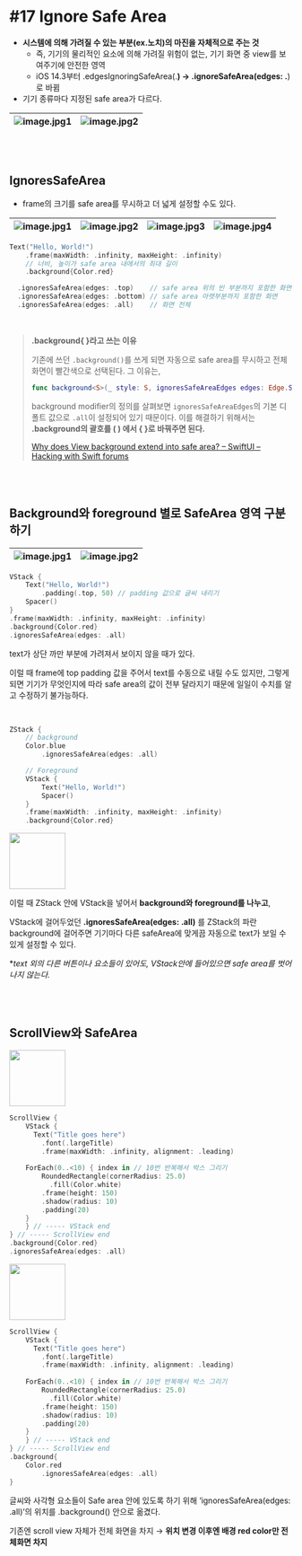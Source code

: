 # **#17 Ignore Safe Area**


- **시스템에 의해 가려질 수 있는 부분(ex.노치)의 마진을 자체적으로 주는 것**
    - 즉, 기기의 물리적인 요소에 의해 가려질 위험이 없는, 기기 화면 중 view를 보여주기에 안전한 영역
    - iOS 14.3부터 .edgesIgnoringSafeArea(.____) → .ignoreSafeArea(edges: .____)로 바뀜
- 기기 종류마다 지정된 safe area가 다르다.


![image.jpg1](https://user-images.githubusercontent.com/126866283/235299126-07d89c0e-4250-4a86-8559-3840527a2ddf.png) |![image.jpg2](https://user-images.githubusercontent.com/126866283/235299154-8d8a2bf6-7f1f-43c0-b510-2191f1e1426d.png) |
--- | --- |


<br>
<br>

## IgnoresSafeArea

- frame의 크기를 safe area를 무시하고 더 넓게 설정할 수도 있다.

![image.jpg1](https://user-images.githubusercontent.com/126866283/235299272-df22bd08-b8bb-4a1a-a0f4-558b986cacda.png) |![image.jpg2](https://user-images.githubusercontent.com/126866283/235299296-8bf77a85-dcb2-42c6-a49e-be3395148aea.png) |![image.jpg3](https://user-images.githubusercontent.com/126866283/235299332-1029952c-748a-492e-8885-72b72732870d.png) |![image.jpg4](https://user-images.githubusercontent.com/126866283/235299421-c65e0bdc-82ee-461e-8af5-60352ca7dc33.png) 
--- | --- | --- | --- 

```swift
Text("Hello, World!")
	.frame(maxWidth: .infinity, maxHeight: .infinity) 
	// 너비, 높이가 safe area 내에서의 최대 길이
	.background{Color.red}

  .ignoresSafeArea(edges: .top)    // safe area 위의 빈 부분까지 포함한 화면
  .ignoresSafeArea(edges: .bottom) // safe area 아랫부분까지 포함한 화면
  .ignoresSafeArea(edges: .all)    // 화면 전체
```
<br>

> **.background{ }라고 쓰는 이유**
> 
> 
> 기존에 쓰던 `.background()`를 쓰게 되면 자동으로 safe area를 무시하고 전체 화면이 빨간색으로 선택된다. 그 이유는,
> 
> ```swift
> func background<S>(_ style: S, ignoresSafeAreaEdges edges: Edge.Set = .all) -> some View where S : ShapeStyle위 
> ```
> 
> background modifier의 정의를 살펴보면 `ignoresSafeAreaEdges`의 기본 디폴트 값으로 `.all`이 설정되어 있기 때문이다. 이를 해결하기 위해서는 **.background의 괄호를 ( ) 에서 { }로 바꿔주면 된다.**
> 
> [Why does View background extend into safe area? – SwiftUI – Hacking with Swift forums](https://www.hackingwithswift.com/forums/swiftui/why-does-view-background-extend-into-safe-area/13473)
> 

<br>
<br>


## Background와 foreground 별로 SafeArea 영역 구분하기


![image.jpg1](https://user-images.githubusercontent.com/126866283/235299674-2026fe74-ffcc-404b-a529-a55fc0a833dd.png) |![image.jpg2](https://user-images.githubusercontent.com/126866283/235299695-0afe8f03-f498-44ca-8ae0-f6b68617f42c.png)
--- | --- |


```swift
VStack {
	Text("Hello, World!")
		.padding(.top, 50) // padding 값으로 글씨 내리기
	Spacer()
}
.frame(maxWidth: .infinity, maxHeight: .infinity) 
.background{Color.red}
.ignoresSafeArea(edges: .all)
```

text가 상단 까만 부분에 가려져서 보이지 않을 때가 있다.

이럴 때 frame에 top padding 값을 주어서 text를 수동으로 내릴 수도 있지만, 그렇게 되면 기기가 무엇인지에 따라 safe area의 값이 전부 달라지기 때문에 일일이 수치를 알고 수정하기 불가능하다.

<br>

```swift
ZStack {
	// background
	Color.blue
		.ignoresSafeArea(edges: .all)

	// Foreground
	VStack {
		Text("Hello, World!")
		Spacer()
	}
	.frame(maxWidth: .infinity, maxHeight: .infinity) 
	.background{Color.red}
```

<img src="https://user-images.githubusercontent.com/126866283/235299809-bc0e9af7-98cd-4472-8164-b5f22d1f355e.png" width=100>

이럴 때 ZStack 안에 VStack을 넣어서 **background와 foreground를 나누고**,

VStack에 걸어두었던 **.ignoresSafeArea(edges: .all)** 를 ZStack의 파란 background에 걸어주면 기기마다 다른 safeArea에 맞게끔 자동으로 text가 보일 수 있게 설정할 수 있다.

**text 외의 다른 버튼이나 요소들이 있어도, VStack안에 들어있으면 safe area를 벗어나지 않는다.*


<br>
<br>

## ScrollView와 SafeArea

<img src="https://user-images.githubusercontent.com/126866283/235300288-5860897b-e1e3-4f40-b15a-8f81256aafab.png" width=100>


```swift
ScrollView {
	VStack {
	  Text("Title goes here")
	    .font(.largeTitle)
	    .frame(maxWidth: .infinity, alignment: .leading)
                
    ForEach(0..<10) { index in // 10번 반복해서 박스 그리기
	    RoundedRectangle(cornerRadius: 25.0)
	      .fill(Color.white)
        .frame(height: 150)
        .shadow(radius: 10)
        .padding(20)
    }
	} // ----- VStack end
} // ----- ScrollView end
.background{Color.red}
.ignoresSafeArea(edges: .all)
```

<img src="https://user-images.githubusercontent.com/126866283/235300434-684e0012-f223-4284-b62a-f614a5c9ca89.png" width=100>


```swift
ScrollView {
	VStack {
	  Text("Title goes here")
	    .font(.largeTitle)
	    .frame(maxWidth: .infinity, alignment: .leading)
                
    ForEach(0..<10) { index in // 10번 반복해서 박스 그리기
	    RoundedRectangle(cornerRadius: 25.0)
	      .fill(Color.white)
        .frame(height: 150)
        .shadow(radius: 10)
        .padding(20)
    }
	} // ----- VStack end
} // ----- ScrollView end
.background{
	Color.red
		.ignoresSafeArea(edges: .all)
}
```

글씨와 사각형 요소들이 Safe area 안에 있도록 하기 위해 ‘ignoresSafeArea(edges: .all)’의 위치를 .background() 안으로 옮겼다.

기존엔 scroll view 자체가 전체 화면을 차지 → **위치 변경 이후엔 배경 red color만 전체화면 차지**